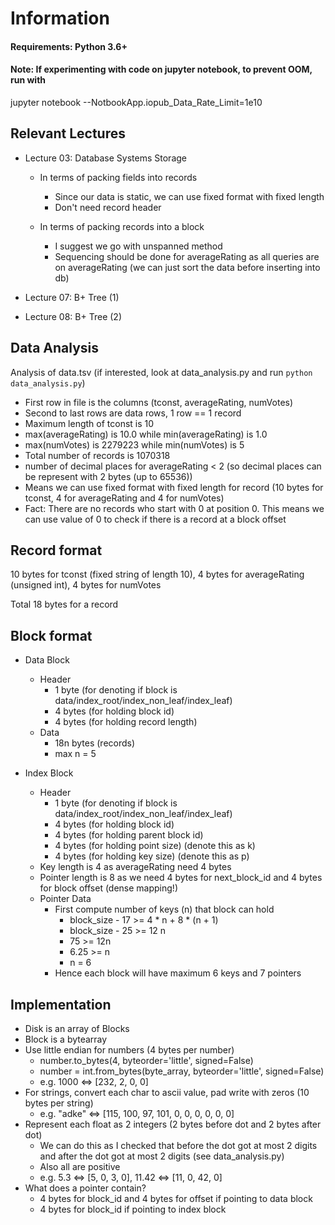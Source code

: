 # Information

#### Requirements: Python 3.6+

#### Note: If experimenting with code on jupyter notebook, to prevent OOM, run with

jupyter notebook --NotbookApp.iopub_Data_Rate_Limit=1e10

## Relevant Lectures

- Lecture 03: Database Systems Storage

  - In terms of packing fields into records

    - Since our data is static, we can use fixed format with fixed length
    - Don't need record header

  - In terms of packing records into a block

    - I suggest we go with unspanned method
    - Sequencing should be done for averageRating as all queries are on averageRating (we can just sort the data before inserting into db)

- Lecture 07: B+ Tree (1)

- Lecture 08: B+ Tree (2)

## Data Analysis

Analysis of data.tsv (if interested, look at data_analysis.py and run `python data_analysis.py`)

- First row in file is the columns (tconst, averageRating, numVotes)
- Second to last rows are data rows, 1 row == 1 record
- Maximum length of tconst is 10
- max(averageRating) is 10.0 while min(averageRating) is 1.0
- max(numVotes) is 2279223 while min(numVotes) is 5
- Total number of records is 1070318
- number of decimal places for averageRating < 2 (so decimal places can be represent with 2 bytes (up to 65536))
- Means we can use fixed format with fixed length for record (10 bytes for tconst, 4 for averageRating and 4 for numVotes)
- Fact: There are no records who start with 0 at position 0. This means we can use value of 0 to check if there is a record at a block offset

## Record format

10 bytes for tconst (fixed string of length 10), 4 bytes for averageRating (unsigned int), 4 bytes for numVotes

Total 18 bytes for a record

## Block format

- Data Block

  - Header
    - 1 byte (for denoting if block is data/index_root/index_non_leaf/index_leaf)
    - 4 bytes (for holding block id)
    - 4 bytes (for holding record length)
  - Data
    - 18n bytes (records)
    - max n = 5

- Index Block

  - Header
    - 1 byte (for denoting if block is data/index_root/index_non_leaf/index_leaf)
    - 4 bytes (for holding block id)
    - 4 bytes (for holding parent block id)
    - 4 bytes (for holding point size) (denote this as k)
    - 4 bytes (for holding key size) (denote this as p)
  - Key length is 4 as averageRating need 4 bytes
  - Pointer length is 8 as we need 4 bytes for next_block_id and 4 bytes for block offset (dense mapping!)
  - Pointer Data
    - First compute number of keys (n) that block can hold
      - block_size - 17 >= 4 \* n + 8 \* (n + 1)
      - block_size - 25 >= 12 n
      - 75 >= 12n
      - 6.25 >= n
      - n = 6
    - Hence each block will have maximum 6 keys and 7 pointers

## Implementation

- Disk is an array of Blocks
- Block is a bytearray
- Use little endian for numbers (4 bytes per number)
  - number.to_bytes(4, byteorder='little', signed=False)
  - number = int.from_bytes(byte_array, byteorder='little', signed=False)
  - e.g. 1000 <=> [232, 2, 0, 0]
- For strings, convert each char to ascii value, pad write with zeros (10 bytes per string)
  - e.g. "adke" <=> [115, 100, 97, 101, 0, 0, 0, 0, 0, 0]
- Represent each float as 2 integers (2 bytes before dot and 2 bytes after dot)
  - We can do this as I checked that before the dot got at most 2 digits and after the dot got at most 2 digits (see data_analysis.py)
  - Also all are positive
  - e.g. 5.3 <=> [5, 0, 3, 0], 11.42 <=> [11, 0, 42, 0]
- What does a pointer contain?
  - 4 bytes for block_id and 4 bytes for offset if pointing to data block
  - 4 bytes for block_id if pointing to index block
